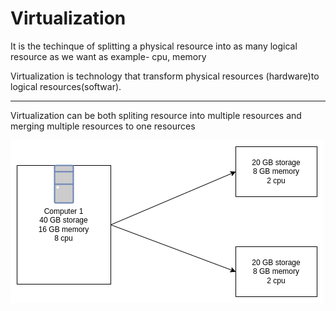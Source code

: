 <h1>Virtualization</h1>

<p>It is the techinque of splitting a physical resource into as many logical resource as we want as example- cpu, memory </p>

<p>Virtualization is technology that transform physical resources (hardware)to logical resources(softwar).</p>

******************

<p>Virtualization can be both spliting resource into multiple resources and merging multiple resources to one resources</p>

![SPliting resource to multiple resources](./images/splitingResources.png)


